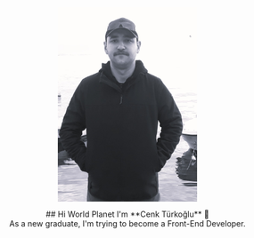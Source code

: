 <div align="center">
<img width="250" height="350" align="center" src="https://github.com/cnktrkgl/cnktrkgl/blob/main/images/ct_2024.jpeg">
<p float="left">## Hi World Planet I'm **Cenk Türkoğlu** 👋<br>
As a new graduate, I'm trying to become a Front-End Developer.</p>
</div>

<!--
**cnktrkgl/cnktrkgl** is a ✨ _special_ ✨ repository because its `README.md` (this file) appears on your GitHub profile.

Here are some ideas to get you started:

- 🔭 I’m currently working on ...
- 🌱 I’m currently learning ...
- 👯 I’m looking to collaborate on ...
- 🤔 I’m looking for help with ...
- 💬 Ask me about ...
- 📫 How to reach me: ...
- 😄 Pronouns: ...
- ⚡ Fun fact: ...
-->
